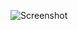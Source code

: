 ![Screenshot](https://raw.githubusercontent.com/Cryakl/Ultimate-RAT-Collection/refs/heads/main/PurpleFox/Screenshot.png)
